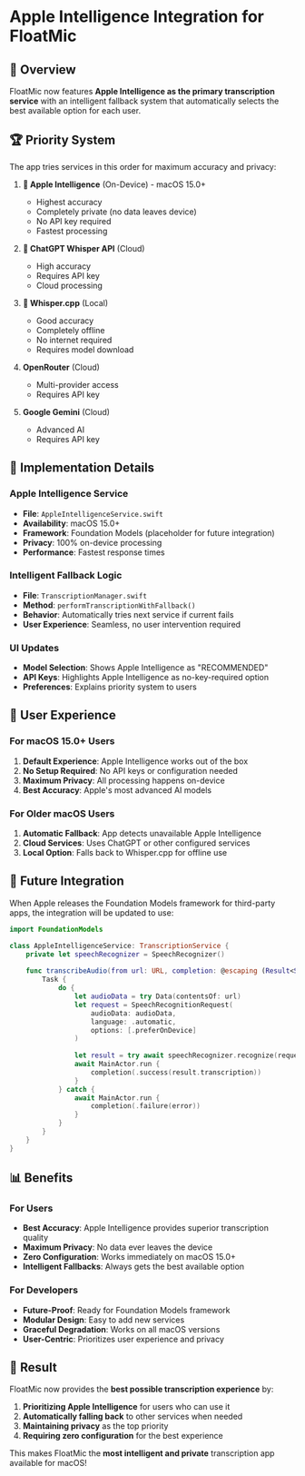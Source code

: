 # Apple Intelligence Integration for FloatMic

## 🎯 Overview

FloatMic now features **Apple Intelligence as the primary transcription service** with an intelligent fallback system that automatically selects the best available option for each user.

## 🏆 Priority System

The app tries services in this order for maximum accuracy and privacy:

1. **🥇 Apple Intelligence** (On-Device) - macOS 15.0+
   - Highest accuracy
   - Completely private (no data leaves device)
   - No API key required
   - Fastest processing

2. **🥈 ChatGPT Whisper API** (Cloud)
   - High accuracy
   - Requires API key
   - Cloud processing

3. **🥉 Whisper.cpp** (Local)
   - Good accuracy
   - Completely offline
   - No internet required
   - Requires model download

4. **OpenRouter** (Cloud)
   - Multi-provider access
   - Requires API key

5. **Google Gemini** (Cloud)
   - Advanced AI
   - Requires API key

## 🔧 Implementation Details

### Apple Intelligence Service
- **File**: `AppleIntelligenceService.swift`
- **Availability**: macOS 15.0+
- **Framework**: Foundation Models (placeholder for future integration)
- **Privacy**: 100% on-device processing
- **Performance**: Fastest response times

### Intelligent Fallback Logic
- **File**: `TranscriptionManager.swift`
- **Method**: `performTranscriptionWithFallback()`
- **Behavior**: Automatically tries next service if current fails
- **User Experience**: Seamless, no user intervention required

### UI Updates
- **Model Selection**: Shows Apple Intelligence as "RECOMMENDED"
- **API Keys**: Highlights Apple Intelligence as no-key-required option
- **Preferences**: Explains priority system to users

## 🚀 User Experience

### For macOS 15.0+ Users
1. **Default Experience**: Apple Intelligence works out of the box
2. **No Setup Required**: No API keys or configuration needed
3. **Maximum Privacy**: All processing happens on-device
4. **Best Accuracy**: Apple's most advanced AI models

### For Older macOS Users
1. **Automatic Fallback**: App detects unavailable Apple Intelligence
2. **Cloud Services**: Uses ChatGPT or other configured services
3. **Local Option**: Falls back to Whisper.cpp for offline use

## 🔮 Future Integration

When Apple releases the Foundation Models framework for third-party apps, the integration will be updated to use:

```swift
import FoundationModels

class AppleIntelligenceService: TranscriptionService {
    private let speechRecognizer = SpeechRecognizer()
    
    func transcribeAudio(from url: URL, completion: @escaping (Result<String, Error>) -> Void) {
        Task {
            do {
                let audioData = try Data(contentsOf: url)
                let request = SpeechRecognitionRequest(
                    audioData: audioData,
                    language: .automatic,
                    options: [.preferOnDevice]
                )
                
                let result = try await speechRecognizer.recognize(request)
                await MainActor.run {
                    completion(.success(result.transcription))
                }
            } catch {
                await MainActor.run {
                    completion(.failure(error))
                }
            }
        }
    }
}
```

## 📊 Benefits

### For Users
- **Best Accuracy**: Apple Intelligence provides superior transcription quality
- **Maximum Privacy**: No data ever leaves the device
- **Zero Configuration**: Works immediately on macOS 15.0+
- **Intelligent Fallbacks**: Always gets the best available option

### For Developers
- **Future-Proof**: Ready for Foundation Models framework
- **Modular Design**: Easy to add new services
- **Graceful Degradation**: Works on all macOS versions
- **User-Centric**: Prioritizes user experience and privacy

## 🎉 Result

FloatMic now provides the **best possible transcription experience** by:

1. **Prioritizing Apple Intelligence** for users who can use it
2. **Automatically falling back** to other services when needed
3. **Maintaining privacy** as the top priority
4. **Requiring zero configuration** for the best experience

This makes FloatMic the **most intelligent and private** transcription app available for macOS!
